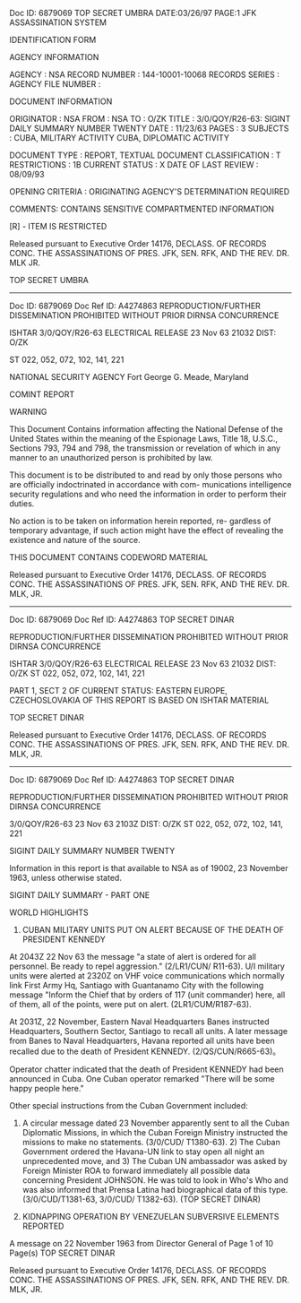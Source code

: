 Doc ID: 6879069
TOP SECRET UMBRA DATE:03/26/97
PAGE:1
JFK ASSASSINATION SYSTEM

IDENTIFICATION FORM

AGENCY INFORMATION

AGENCY : NSA
RECORD NUMBER : 144-10001-10068
RECORDS SERIES :
AGENCY FILE NUMBER :

DOCUMENT INFORMATION

ORIGINATOR : NSA
FROM : NSA
TO : O/ZK
TITLE :
3/0/QOY/R26-63: SIGINT DAILY SUMMARY NUMBER TWENTY
DATE : 11/23/63
PAGES : 3
SUBJECTS :
CUBA, MILITARY ACTIVITY
CUBA, DIPLOMATIC ACTIVITY

DOCUMENT TYPE : REPORT, TEXTUAL DOCUMENT
CLASSIFICATION : T
RESTRICTIONS : 1B
CURRENT STATUS : X
DATE OF LAST REVIEW : 08/09/93

OPENING CRITERIA :
ORIGINATING AGENCY'S DETERMINATION REQUIRED

COMMENTS:
CONTAINS SENSITIVE COMPARTMENTED INFORMATION

[R] - ITEM IS RESTRICTED

Released pursuant to Executive Order 14176, DECLASS. OF RECORDS CONC. THE ASSASSINATIONS OF PRES. JFK, SEN.
RFK, AND THE REV. DR. MLK JR.

TOP SECRET UMBRA

---

Doc ID: 6879069
Doc Ref ID: A4274863
REPRODUCTION/FURTHER DISSEMINATION PROHIBITED
WITHOUT PRIOR DIRNSA CONCURRENCE

ISHTAR
3/0/QOY/R26-63
ELECTRICAL RELEASE
23 Nov 63 21032
DIST: O/ZK

ST 022, 052, 072, 102,
141, 221

NATIONAL SECURITY AGENCY
Fort George G. Meade, Maryland

COMINT REPORT

WARNING

This Document Contains information affecting the National Defense of the United States within
the meaning of the Espionage Laws, Title 18, U.S.C., Sections 793, 794 and 798, the transmission
or revelation of which in any manner to an unauthorized person is prohibited by law.

This document is to be distributed to and read by only those
persons who are officially indoctrinated in accordance with com-
munications intelligence security regulations and who need the
information in order to perform their duties.

No action is to be taken on information herein reported, re-
gardless of temporary advantage, if such action might have the
effect of revealing the existence and nature of the source.

THIS DOCUMENT CONTAINS CODEWORD MATERIAL

Released pursuant to Executive Order 14176, DECLASS. OF RECORDS CONC. THE ASSASSINATIONS OF PRES. JFK, SEN.
RFK, AND THE REV. DR. MLK, JR.

---

Doc ID: 6879069
Doc Ref ID: A4274863
TOP SECRET DINAR

REPRODUCTION/FURTHER DISSEMINATION PROHIBITED
WITHOUT PRIOR DIRNSA CONCURRENCE

ISHTAR
3/0/QOY/R26-63
ELECTRICAL RELEASE
23 Nov 63 21032
DIST: O/ZK
ST 022, 052, 072, 102,
141, 221

PART 1, SECT 2 OF CURRENT STATUS: EASTERN EUROPE, CZECHOSLOVAKIA
OF THIS REPORT IS BASED ON ISHTAR MATERIAL

TOP SECRET DINAR

Released pursuant to Executive Order 14176, DECLASS. OF RECORDS CONC. THE ASSASSINATIONS OF PRES. JFK, SEN.
RFK, AND THE REV. DR. MLK, JR.

---

Doc ID: 6879069
Doc Ref ID: A4274863
TOP SECRET DINAR

REPRODUCTION/FURTHER DISSEMINATION PROHIBITED
WITHOUT PRIOR DIRNSA CONCURRENCE

3/0/QOY/R26-63
23 Nov 63 2103Z
DIST: O/ZK
ST 022, 052, 072, 102,
141, 221

SIGINT DAILY SUMMARY NUMBER TWENTY

Information in this report is that available to NSA as of
19002, 23 November 1963, unless otherwise stated.

SIGINT DAILY SUMMARY - PART ONE

WORLD HIGHLIGHTS

1. CUBAN MILITARY UNITS PUT ON ALERT BECAUSE OF THE DEATH
OF PRESIDENT KENNEDY

At 2043Z 22 Nov 63 the message "a state of alert is ordered
for all personnel. Be ready to repel aggression." (2/LR1/CUN/
R11-63). U/I military units were alerted at 2320Z on VHF voice
communications which normally link First Army Hq, Santiago with
Guantanamo City with the following message "Inform the Chief that
by orders of 117 (unit commander) here, all of them, all of the
points, were put on alert. (2LR1/CUM/R187-63).

At 2031Z, 22 November, Eastern Naval Headquarters Banes
instructed Headquarters, Southern Sector, Santiago to recall all
units. A later message from Banes to Naval Headquarters, Havana
reported all units have been recalled due to the death of President
KENNEDY. (2/QS/CUN/R665-63)。

Operator chatter indicated that the death of President
KENNEDY had been announced in Cuba. One Cuban operator remarked
"There will be some happy people here."

Other special instructions from the Cuban Government
included:

1) A circular message dated 23 November apparently sent
to all the Cuban Diplomatic Missions, in which the Cuban Foreign
Ministry instructed the missions to make no statements. (3/0/CUD/
T1380-63). 2) The Cuban Government ordered the Havana-UN link
to stay open all night an unprecedented move, and 3) The Cuban
UN ambassador was asked by Foreign Minister ROA to forward
immediately all possible data concerning President JOHNSON. He was
told to look in Who's Who and was also informed that Prensa Latina
had biographical data of this type. (3/0/CUD/T1381-63, 3/0/CUD/
T1382-63). (TOP SECRET DINAR)

2. KIDNAPPING OPERATION BY VENEZUELAN SUBVERSIVE ELEMENTS
REPORTED

A message on 22 November 1963 from Director General of
Page 1 of 10 Page(s)
TOP SECRET DINAR

Released pursuant to Executive Order 14176, DECLASS. OF RECORDS CONC. THE ASSASSINATIONS OF PRES. JFK, SEN.
RFK, AND THE REV. DR. MLK, JR.

